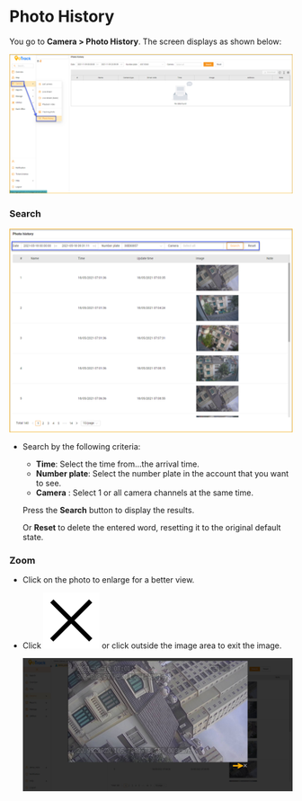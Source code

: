 

# Photo History


You go to **Camera > Photo History**.
  The screen displays as shown below:

<span style="display:block;text-align:left">![Manage device ](/docs/assets/images/web-english/livestream/history-image-el.png)

### Search

<span style="display:block;text-align:left">![Manage device ](/docs/assets/images/web-english/livestream/search-history-image-1.png)

* Search by the following criteria:
   - **Time**: Select the time from...the arrival time.
   - **Number plate**: Select the number plate in the account that you want to see.
   - **Camera** : Select 1 or all camera channels at the same time.

   Press the **Search** button to display the results.
    
   Or **Reset** to delete the entered word, resetting it to the original default state.

### Zoom

* Click on the photo to enlarge for a better view.

* Click <span class="icon-left ">![Ok](/docs/assets/images/web-interface/icon/SVG/icons8-delete.svg) or click outside the image area to exit the image.
  
  <span style="display:block;text-align:left">![Manage device ](/docs/assets/images/web-english/livestream/exit-image.jpg)